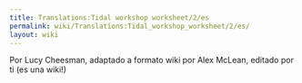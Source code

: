 ```yaml
---
title: Translations:Tidal workshop worksheet/2/es
permalink: wiki/Translations:Tidal_workshop_worksheet/2/es/
layout: wiki
---
```


Por Lucy Cheesman, adaptado a formato wiki por Alex McLean, editado por
ti (es una wiki!)
